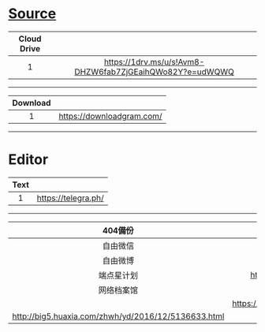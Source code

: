 # [Source](../Source)
|Cloud Drive||
|:-:|:-:|
|1|https://1drv.ms/u/s!Avm8-DHZW6fab7ZjGEaihQWo82Y?e=udWQWQ|

***

|Download||
|:-:|:-:|
|1|https://downloadgram.com/|

***

# Editor
|Text||
|:-:|:-:|
|1|https://telegra.ph/|

***
|404備份||
|:-:|:-:|
|自由微信|https://freewechat.com/|
|自由微博|https://freeweibo.com/|
|端点星计划|https://terminus2049.github.io/|
|网络档案馆|https://archive.org/|
||https://www.wuhancrisis.com/about.html|
|http://big5.huaxia.com/zhwh/yd/2016/12/5136633.html|
